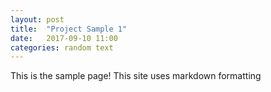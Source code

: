```yaml
---
layout: post
title:  "Project Sample 1"
date:   2017-09-10 11:00
categories: random text
---
```


<p>This is the sample page! This site uses markdown formatting</p>
